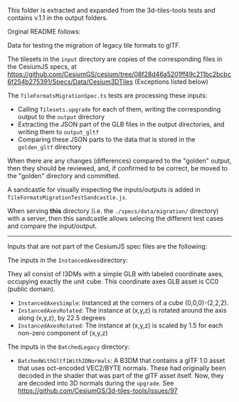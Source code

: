 This folder is extracted and expanded from the 3d-tiles-tools tests and contains v.1.1 in the output folders.

Orginal README follows:


Data for testing the migration of legacy tile formats to glTF.

The tilesets in the `input` directory are copies of the corresponding files in the CesiumJS specs, at
https://github.com/CesiumGS/cesium/tree/08f28d46a5201ff49c211bc2bcbc6f254b275391/Specs/Data/Cesium3DTiles
(Exceptions listed below)

The `TileFormatsMigrationSpec.ts` tests are processing these inputs:

- Calling `Tilesets.upgrade` for each of them, writing the corresponding output to the `output` directory
- Extracting the JSON part of the GLB files in the output directories, and writing them to `output_gltf`
- Comparing these JSON parts to the data that is stored in the `golden_gltf` directory

When there are any changes (differences) compared to the "golden" output, then they should be
reviewed, and, if confirmed to be correct, be moved to the "golden" directory and committed.

A sandcastle for visually inspecting the inputs/outputs is added in `TileFormatsMigrationTestSandcastle.js`.

When serving **this** directory (i.e. the `./specs/data/migration/` directory) with a server,
then this sandcastle allows selecing the different test cases and compare the input/output.

---

Inputs that are not part of the CesiumJS spec files are the following:

The inputs in the `InstancedAxes`directory:

They all consist of I3DMs with a simple GLB with labeled coordinate axes, occupying 
exactly the unit cube. This coordinate axes GLB asset is CC0 (public domain).

- `InstancedAxesSimple`: Instanced at the corners of a cube (0,0,0)-(2,2,2).
- `InstancedAxesRotated`: The instance at (x,y,z) is rotated around the axis along (x,y,z), by 22.5 degrees
- `InstancedAxesRotated`: The instance at (x,y,z) is scaled by 1.5 for each non-zero component of (x,y,z)

The inputs in the `BatchedLegacy` directory:

- `BatchedWithGltf1With2DNormals`: A B3DM that contains a glTF 1.0 asset that uses oct-encoded VEC2/BYTE normals. These had originally been decoded in the shader that was part of the glTF asset itself. Now, they are decoded into 3D normals during the `upgrade`. See https://github.com/CesiumGS/3d-tiles-tools/issues/97

